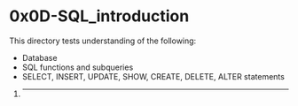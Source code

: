 # 0x0D-SQL_introduction
This directory tests understanding of the following:
- Database
- SQL functions and subqueries
- SELECT, INSERT, UPDATE, SHOW, CREATE, DELETE, ALTER statements
1. ****
